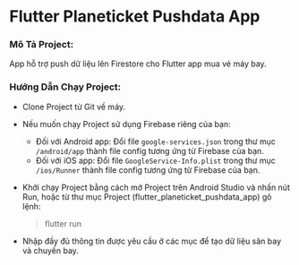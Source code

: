 # Flutter Planeticket Pushdata App



### Mô Tả Project:

App hỗ trợ push dữ liệu lên Firestore cho Flutter app mua vé máy bay.



### Hướng Dẫn Chạy Project:

- Clone Project từ Git về máy.

- Nếu muốn chạy Project sử dụng Firebase riêng của bạn:
    + Đối với Android app:
        Đổi file `google-services.json` trong thư mục `/android/app` thành file config tương ứng từ Firebase của bạn.
    + Đối với iOS app:
        Đổi file `GoogleService-Info.plist` trong thư mục `/ios/Runner` thành file config tương ứng từ Firebase của bạn.

- Khởi chạy Project bằng cách mở Project trên Android Studio và nhấn nút Run, hoặc từ thư mục Project (flutter_planeticket_pushdata_app) gõ lệnh:
    > flutter run

- Nhập đầy đủ thông tin được yêu cầu ở các mục để tạo dữ liệu sân bay và chuyến bay.